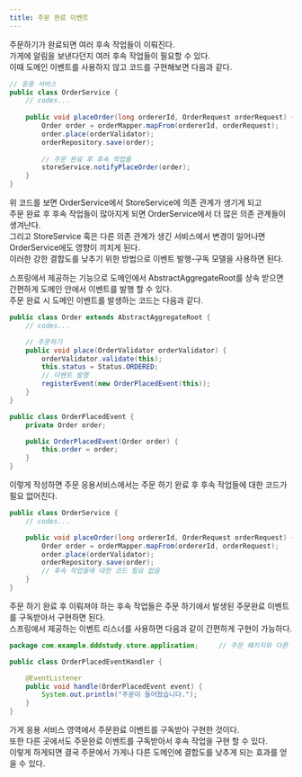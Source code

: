 ```yaml
---
title: 주문 완료 이벤트
---
```


주문하기가 완료되면 여러 후속 작업들이 이뤄진다.  
가게에 알림을 보낸다던지 여러 후속 작업들이 필요할 수 있다.  
이때 도메인 이벤트를 사용하지 않고 코드를 구현해보면 다음과 같다.  
```java
// 응용 서비스
public class OrderService {
    // codes...
    
    public void placeOrder(long ordererId, OrderRequest orderRequest) {
        Order order = orderMapper.mapFrom(ordererId, orderRequest);
        order.place(orderValidator);
        orderRepository.save(order);
        
        // 주문 완료 후 후속 작업들
        storeService.notifyPlaceOrder(order);
    }
}
```
위 코드를 보면 OrderService에서 StoreService에 의존 관계가 생기게 되고  
주문 완료 후 후속 작업들이 많아지게 되면 OrderService에서 더 많은 의존 관계들이 생겨난다.  
그리고 StoreService 혹은 다른 의존 관계가 생긴 서비스에서 변경이 일어나면 OrderService에도 영향이 끼치게 된다.  
이러한 강한 결합도를 낮추기 위한 방법으로 이벤트 발행-구독 모델을 사용하면 된다.  

스프링에서 제공하는 기능으로 도메인에서 AbstractAggregateRoot를 상속 받으면 간편하게 도메인 안에서 이벤트를 발행 할 수 있다.  
주문 완료 시 도메인 이벤트를 발생하는 코드는 다음과 같다.  
```java
public class Order extends AbstractAggregateRoot {
    // codes...

    // 주문하기
    public void place(OrderValidator orderValidator) {
        orderValidator.validate(this);
        this.status = Status.ORDERED;
        // 이벤트 발행
        registerEvent(new OrderPlacedEvent(this));
    }
}

public class OrderPlacedEvent {
    private Order order;

    public OrderPlacedEvent(Order order) {
        this.order = order;
    }
}
```
이렇게 작성하면 주문 응용서비스에서는 주문 하기 완료 후 후속 작업들에 대한 코드가 필요 없어진다.  
```java
public class OrderService {
    // codes...

    public void placeOrder(long ordererId, OrderRequest orderRequest) {
        Order order = orderMapper.mapFrom(ordererId, orderRequest);
        order.place(orderValidator);
        orderRepository.save(order);
        // 후속 작업들에 대한 코드 필요 없음
    }
}
```
주문 하기 완료 후 이뤄져야 하는 후속 작업들은 주문 하기에서 발생된 주문완료 이벤트를 구독받아서 구현하면 된다.  
스프링에서 제공하는 이벤트 리스너를 사용하면 다음과 같이 간편하게 구현이 가능하다.  
```java
package com.example.dddstudy.store.application;     // 주문 패키지와 다른 가게 패키지

public class OrderPlacedEventHandler {

    @EventListener
    public void handle(OrderPlacedEvent event) {
        System.out.println("주문이 들어왔습니다.");
    }
}
```
가게 응용 서비스 영역에서 주문완료 이벤트를 구독받아 구현한 것이다.  
또한 다른 곳에서도 주문완료 이벤트를 구독받아서 후속 작업을 구현 할 수 있다.  
이렇게 하게되면 결국 주문에서 가게나 다른 도메인에 결합도를 낮추게 되는 효과를 얻을 수 있다.  